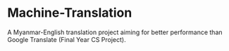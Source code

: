 # Machine-Translation
A Myanmar-English translation project aiming for better performance than Google Translate (Final Year CS Project).
